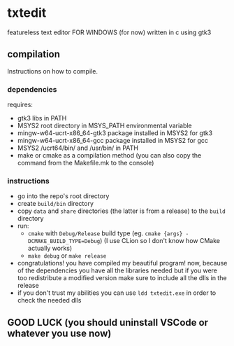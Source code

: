 # txtedit
featureless text editor FOR WINDOWS (for now) written in c using gtk3

## compilation
Instructions on how to compile.

### dependencies
requires:
- gtk3 libs in PATH
- MSYS2 root directory in MSYS_PATH environmental variable
- mingw-w64-ucrt-x86_64-gtk3 package installed in MSYS2 for gtk3
- mingw-w64-ucrt-x86_64-gcc package installed in MSYS2 for gcc
- MSYS2 /ucrt64/bin/ and /usr/bin/ in PATH
- make or cmake as a compilation method (you can also copy the command from the Makefile.mk to the console)

### instructions
- go into the repo's root directory
- create `build/bin` directory
- copy `data` and `share` directories (the latter is from a release) to the `build` directory
- run:
    - `cmake` with `Debug/Release` build type (eg. `cmake {args} -DCMAKE_BUILD_TYPE=Debug`) (I use CLion so I don't know how CMake actually works)
    - `make debug` or `make release`
- congratulations! you have compiled my beautiful program! now, because of the dependencies you have all the libraries needed but if you were too redistribute a modified version make sure to include all the dlls in the release
- if you don't trust my abilities you can use `ldd txtedit.exe` in order to check the needed dlls

## GOOD LUCK (you should uninstall VSCode or whatever you use now)